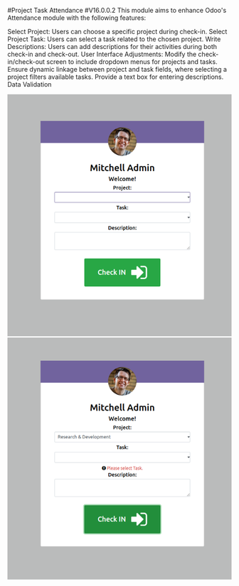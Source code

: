 #Project Task Attendance
#V16.0.0.2
This module aims to enhance Odoo's Attendance module with the following features:

Select Project: Users can choose a specific project during check-in.
Select Project Task: Users can select a task related to the chosen project.
Write Descriptions: Users can add descriptions for their activities during both check-in and check-out.
User Interface Adjustments: Modify the check-in/check-out screen to include dropdown menus for projects and tasks. Ensure dynamic linkage between project and task fields, where selecting a project filters available tasks. Provide a text box for entering descriptions.
Data Validation

![image1.png](project_task_attendance/static/description/images/image1.png)
![image2.png](project_task_attendance/static/description/images/image2.png)
